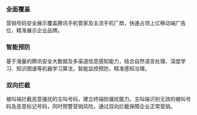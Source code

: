 
### 全面覆盖
营销号码安全展示覆盖腾讯手机管家及主流手机厂商，快速占领上亿移动端广告位，精准展示企业品牌。

### 智能预防
基于海量的腾讯安全大数据及多渠道信息感知能力，结合自然语言处理、深度学习、知识图谱等机器学习算法，智能监控预防，精准感知治理。
### 双向拦截
被叫端拦截恶意骚扰的主叫号码，建立终端防骚扰能力。主叫端识别无效的被叫号码及恶意标记号码，同时预警营销风险，通过双向拦截保障企业正常营销。

